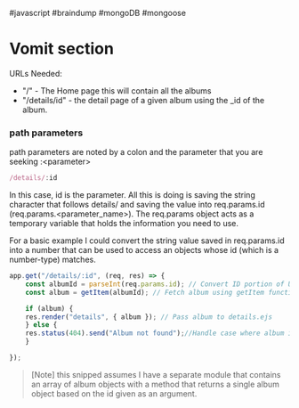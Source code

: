 #javascript #braindump #mongoDB #mongoose

# Vomit section
URLs Needed:
- "/" - The Home page this will contain all the albums
- "/details/id" - the detail page of a given album using the \_id of the album.  

### path parameters
path parameters are noted by a colon and the parameter that you are seeking :\<parameter>  
```javascript
/details/:id 
```
In this case, id is the parameter. All this is doing is saving the string character that follows details/ and saving the value into req.params.id (req.params.\<parameter_name>). The req.params object acts as a temporary variable that holds the information you need to use.

For a basic example I could convert the string value saved in req.params.id into a number that can be used to access an objects whose id (which is a number-type) matches. 

```javascript
app.get("/details/:id", (req, res) => {
	const albumId = parseInt(req.params.id); // Convert ID portion of URL to a number
	const album = getItem(albumId); // Fetch album using getItem function

	if (album) {
	res.render("details", { album }); // Pass album to details.ejs
	} else {
	res.status(404).send("Album not found");//Handle case where album is not found
	}

});
```

>[Note] this snipped assumes I have a separate module that contains an array of album objects with a method that returns a single album object based on the id given as an argument.



